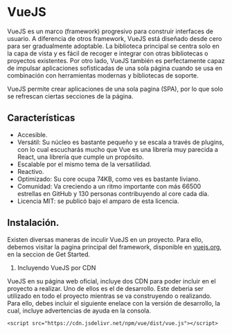 # VueJS

VueJS es un marco (framework) progresivo para construir interfaces de usuario. A diferencia de otros framework, VueJS está diseñado desde cero para ser gradualmente adoptable. La biblioteca principal se centra solo en la capa de vista y es fácil de recoger e integrar con otras bibliotecas o proyectos existentes. Por otro lado, VueJS también es perfectamente capaz de impulsar aplicaciones sofisticadas de una sola página cuando se usa en combinación con herramientas modernas y bibliotecas de soporte.

VueJS permite crear aplicaciones de una sola pagina (SPA), por lo que solo se refrescan ciertas secciones de la página.

##  Características

* Accesible.
* Versátil: Su núcleo es bastante pequeño y se escala a través de plugins, con lo cual escucharás mucho que Vue es una librería muy parecida a React, una librería que cumple un propósito.
* Escalable por el mismo tema de la versatilidad.
* Reactivo.
* Optimizado: Su core ocupa 74KB, como ves es bastante liviano.
* Comunidad: Va creciendo a un ritmo importante con más 66500 estrellas en GitHub y 130 personas contribuyendo al core cada día.
* Licencia MIT: se publicó bajo el amparo de esta licencia.

## Instalación.

Existen diversas maneras de inculir VueJS en un proyecto. Para ello, debemos visitar la pagina principal del framework, disponible en [vuejs.org](https://vuejs.org/), en la seccion de Get Started.

1. Incluyendo VueJS por CDN

VueJS en su página web oficial, incluye dos CDN para poder incluir en el proyecto a realizar. Uno de ellos es el de desarrollo. Este deberia ser utilizado en todo el proyecto mientras se va construyendo o realizando. Para ello, debes incluir el siguiente enelace con la versión de desarrollo, la cual, incluye advertencias de ayuda en la consola.

```JS
<script src="https://cdn.jsdelivr.net/npm/vue/dist/vue.js"></script>
```
